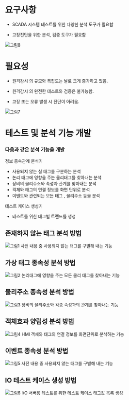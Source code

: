 # 요구사항 
- SCADA 시스템  테스트를  위한  다양한  분석  도구가  필요함

- 고장진단을 위한  분석,  검증  도구가  필요함

![그림8](https://user-images.githubusercontent.com/57141105/101866058-3dff5980-3bbb-11eb-96aa-f3b312285f53.png)

# 필요성
- 원격감시 의 규모와 복잡도는 날로 크게 증가하고 있음.
       
- 원격감시 의 완전한 테스트와 검증은 불가능함.

- 고장 또는 오류 발생 시 진단이 어려움.

![그림7](https://user-images.githubusercontent.com/57141105/101866057-3cce2c80-3bbb-11eb-9ed8-847f148a8666.png)

# 테스트 및 분석 기능 개발
### 다음과 같은 분석 기능을 개발
 정보 종속관계 분석기
- 사용되지 않는 실 태그를 구분하는 분석 
- 논리 태그에 영향을 주는 물리태그를 찾아내는 분석
- 장비의 물리주소와 속성과 관계를 찾아내는 분석
- 객체와 태그의 연결 정보를 화면 단위로 분석
- 이벤트와 관련되는 모든 태그 , 물리주소 등을 분석

 테스트 케이스 생성기
- 테스트를 위한 태그별 트랜드를 생성

## 존재하지 않는 태그 분석 방법
![그림1](https://user-images.githubusercontent.com/57141105/101865397-7ef66e80-3bb9-11eb-80ee-16dfbb392e02.png)
사전 내용 중 사용되지 않는 태그를 구별해 내는 기능


## 가상 태그 종속성 분석 방법
![그림2](https://user-images.githubusercontent.com/57141105/101865641-2c698200-3bba-11eb-9b04-8ff84746c45b.png)
논리태그에 영향을 주는 모든 물리 태그를 찾아내는 기능 


## 물리주소 종속성 분석 방법
![그림3](https://user-images.githubusercontent.com/57141105/101865691-558a1280-3bba-11eb-89d3-de3105e14619.png)
장비의 물리주소와 각종 속성과의 관계를 찾아내는 기능


## 객체효과 양립성 분석 방법
![그림4](https://user-images.githubusercontent.com/57141105/101865745-7a7e8580-3bba-11eb-9205-f67736e4e666.png)
HMI 객체와 태그의 연결 정보를 화면단위로 분석하는 기능


## 이벤트 종속성 분석 방법
![그림5](https://user-images.githubusercontent.com/57141105/101865853-b9144000-3bba-11eb-93dc-6e1014e3cfca.png)
사전 내용 중 사용되지 않는 태그를 구별해 내는 기능

## IO 테스트 케이스 생성 방법
![그림6](https://user-images.githubusercontent.com/57141105/101865896-d517e180-3bba-11eb-9ebd-247b9477f48a.png)
I/O 서버용 테스트를 위한 테스트 케이스 태그값 목록 생성
